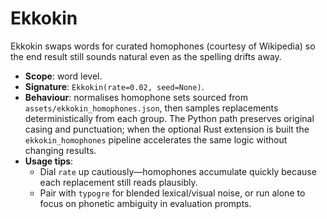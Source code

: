 # Ekkokin

Ekkokin swaps words for curated homophones (courtesy of Wikipedia) so the end result still sounds natural even as the spelling drifts away.

- **Scope**: word level.
- **Signature**: `Ekkokin(rate=0.02, seed=None)`.
- **Behaviour**: normalises homophone sets sourced from `assets/ekkokin_homophones.json`, then samples replacements deterministically from each group. The Python path preserves original casing and punctuation; when the optional Rust extension is built the `ekkokin_homophones` pipeline accelerates the same logic without changing results.
- **Usage tips**:
  - Dial `rate` up cautiously—homophones accumulate quickly because each replacement still reads plausibly.
  - Pair with `typogre` for blended lexical/visual noise, or run alone to focus on phonetic ambiguity in evaluation prompts.

